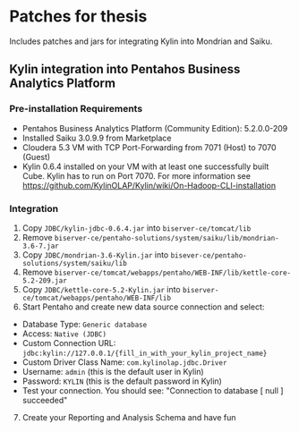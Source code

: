 # Patches for thesis

Includes patches and jars for integrating Kylin into Mondrian and Saiku.

## Kylin integration into Pentahos Business Analytics Platform

### Pre-installation Requirements
* Pentahos Business Analytics Platform (Community Edition): 5.2.0.0-209
* Installed Saiku 3.0.9.9 from Marketplace
* Cloudera 5.3 VM with TCP Port-Forwarding from 7071 (Host) to 7070 (Guest)
* Kylin 0.6.4 installed on your VM with at least one successfully built Cube. Kylin has to run on Port 7070. For more information see https://github.com/KylinOLAP/Kylin/wiki/On-Hadoop-CLI-installation

### Integration
1. Copy `JDBC/kylin-jdbc-0.6.4.jar` into `biserver-ce/tomcat/lib`
2. Remove `biserver-ce/pentaho-solutions/system/saiku/lib/mondrian-3.6-7.jar`
3. Copy `JDBC/mondrian-3.6-Kylin.jar` into `bisever-ce/pentaho-solutions/system/saiku/lib`
4. Remove `biserver-ce/tomcat/webapps/pentaho/WEB-INF/lib/kettle-core-5.2-209.jar`
5. Copy `JDBC/kettle-core-5.2-Kylin.jar` into `biserver-ce/tomcat/webapps/pentaho/WEB-INF/lib`
6. Start Pentaho and create new data source connection and select:
  * Database Type: `Generic database`
  * Access: `Native (JDBC)`
  * Custom Connection URL: `jdbc:kylin://127.0.0.1/{fill_in_with_your_kylin_project_name}`
  * Custom Driver Class Name: `com.kylinolap.jdbc.Driver`
  * Username: `admin` (this is the default user in Kylin)
  * Password: `KYLIN` (this is the default password in Kylin)
  * Test your connection. You should see: "Connection to database [ null ] succeeded"
7. Create your Reporting and Analysis Schema and have fun
